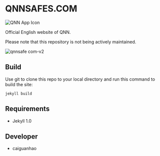 QNNSAFES.COM
============

![QNN App Icon](https://raw.github.com/qnn/misc/master/appicons_alt/Icon-Small-50@2x.png)

Official English website of QNN.

Please note that this repository is not being actively maintained.

![qnnsafe com-v2](https://f.cloud.github.com/assets/1284703/2060097/8c590fd2-8bf9-11e3-9670-3bb717b6ba4a.jpg)

Build
-----

Use git to clone this repo to your local directory and run this command to build the site:

    jekyll build

Requirements
------------

* Jekyll 1.0

Developer
---------

* caiguanhao
